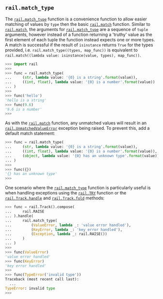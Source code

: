 ## `rail.match_type`

The [`rail.match_type`](#railmatch_type) function is a convenience function to allow easier matching of values by `type` then the basic [`rail.match`](./rail.match.md#railmatch) function. Similar to [`rail.match`](./rail.match.md#railmatch), the arguments for [`rail.match_type`](#railmatch_type) are a sequence of `tuple` arguments, however instead of a function returning a 'truthy' value as the first element of each tuple the function instead expects one or more types. A match is successful if the result of `isinstance` returns `True` for the types provided, i.e. `rail.match_type((types, map_func))` is equivalent to `rail.match((lambda value: isinstance(value, types), map_func))`.

```python
>>> import rail
>>>
>>> func = rail.match_type(
...     (str, lambda value: '{0} is a string'.format(value)),
...     ((int, float), lambda value: '{0} is a number'.format(value))
... )
>>>
>>> func('hello')
'hello is a string'
>>> func(9.6)
'9.6 is a number'
>>>
```

As with the [`rail.match`](./rail.match.md#railmatch) function, any unmatched values will result in an [`rail.UnmatchedValueError`](./rail.UnmatchedValueError.md#railunmatchedvalueerror) exception being raised. To prevent this, add a default match statement:

```python
>>> func = rail.match_type(
...     (str, lambda value: '{0} is a string'.format(value)),
...     ((int, float), lambda value: '{0} is a number'.format(value)),
...     (object, lambda value: '{0} has an unknown type'.format(value))
... )
>>>
>>> func({})
'{} has an unknown type'
>>>
```

One scenario where the [`rail.match_type`](#railmatch_type) function is particularly useful is when handling exceptions using the [`rail.TRY`](./rail.TRY.md#railtry) function or the [`rail.Track.handle`](./rail.Track.handle.md#railtrackhandle) and [`rail.Track.fold`](./rail.Track.fold.md#railtrackfold) methods:

```python
>>> func = rail.Track().compose(
...     rail.RAISE
... ).handle(
...     rail.match_type(
...         (ValueError, lambda _: 'value error handled'),
...         (KeyError, lambda _: 'key error handled'),
...         (Exception, lambda _: rail.RAISE())
...     )
... )
>>>
>>> func(ValueError)
'value error handled'
>>> func(KeyError)
'key error handled'
>>>
>>> func(TypeError('invalid type'))
Traceback (most recent call last):
  ...
TypeError: invalid type
>>>
```
